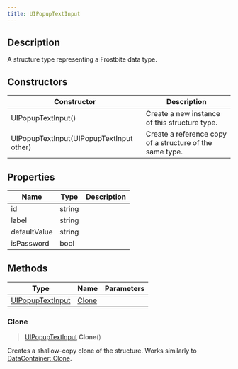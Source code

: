 ```yaml
---
title: UIPopupTextInput
---
```

## Description

A structure type representing a Frostbite data type.

## Constructors

| Constructor                              | Description                                              |
| ---------------------------------------- | -------------------------------------------------------- |
| UIPopupTextInput()                       | Create a new instance of this structure type.            |
| UIPopupTextInput(UIPopupTextInput other) | Create a reference copy of a structure of the same type. |

## Properties

| Name         | Type   | Description |
| ------------ | ------ | ----------- |
| id           | string |             |
| label        | string |             |
| defaultValue | string |             |
| isPassword   | bool   |             |

## Methods

| Type                                 | Name            | Parameters |
| ------------------------------------ | --------------- | ---------- |
| [UIPopupTextInput](/vext/ref/fb/uipopuptextinput/) | [Clone](#clone) |            |

### Clone

> [UIPopupTextInput](/vext/ref/fb/uipopuptextinput/) **Clone**()

Creates a shallow-copy clone of the structure. Works similarly to [DataContainer::Clone](/vext/ref/shared/class/datacontainer#clone).
